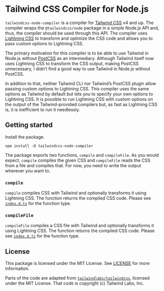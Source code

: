 # Tailwind CSS Compiler for Node.js

`tailwindcss-node-compiler` is a compiler for
[Tailwind CSS](https://tailwindcss.com) v4 and up. The compiler wraps the
`@tailwindcss/node` package in a simple Node.js API and, thus, the compiler
should be used through this API. The compiler uses
[Lightning CSS](https://lightningcss.dev) to transform and optimize the CSS code
and allows you to pass custom options to Lightning CSS.

The primary motivation for this compiler is to be able to use Tailwind in
Node.js without [PostCSS](https://postcss.org) as an intermediary. Although
Tailwind itself now uses Lightning CSS to transform the CSS output, making
PostCSS unnecessary, I didn’t find a good way to use Tailwind in Node.js without
PostCSS.

In addition to that, neither Tailwind CLI nor Tailwind’s PostCSS plugin allow
passing custom options to Lightning CSS. This compiler uses the same options as
Tailwind by default but lets you to specify your own options to Lightning CSS.
It is possible to run Lightning CSS with custom options on the output of the
Tailwind-provided compilers but, as fast as Lightning CSS is, it is inefficient
to run it needlessly.

## Getting started

Install the package.

    npm install -D tailwindcss-node-compiler

The package exports two functions, `compile` and `compileFile`. As you would
expect, `compile` compiles the given CSS and `compileFile` reads the CSS from a
file and compiles that. For now, you need to write the output wherever you want
to.

### `compile`

`compile` compiles CSS with Tailwind and optionally transforms it using
Lightning CSS. The function returns the compiled CSS code. Please see
[`index.d.ts`](index.d.ts) for the function type.

### `compileFile`

`compileFile` compiles a CSS file with Tailwind and optionally transforms it
using Lightning CSS. The function returns the compiled CSS code. Please see
[`index.d.ts`](index.d.ts) for the function type.

## License

This package is licensed under the MIT License. See [LICENSE](LICENSE) for more
information.

Parts of the code are adapted from
[`tailwindlabs/tailwindcss`](https://github.com/tailwindlabs/tailwindcss),
licensed under the MIT License. That code is copyright (c) Tailwind Labs, Inc.
